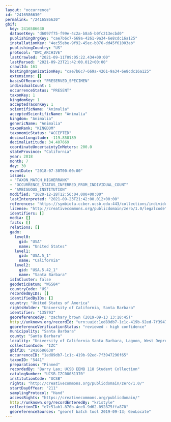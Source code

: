 ```yaml
---
layout: "occurrence"
id: "2416586630"
permalink: "/2416586630"
gbif:
  key: 2416586630
  datasetKey: "d6097f75-f99e-4c2a-b8a5-b0fc213ecbd0"
  publishingOrgKey: "cae7b6c7-669a-4261-9a34-6e8cdc16a125"
  installationKey: "4ec55ebe-9f92-45ec-b076-dd45f61003ab"
  publishingCountry: "US"
  protocol: "DWC_ARCHIVE"
  lastCrawled: "2021-09-11T09:05:22.434+00:00"
  lastParsed: "2021-09-23T21:42:00.012+00:00"
  crawlId: 161
  hostingOrganizationKey: "cae7b6c7-669a-4261-9a34-6e8cdc16a125"
  extensions: {}
  basisOfRecord: "PRESERVED_SPECIMEN"
  individualCount: 1
  occurrenceStatus: "PRESENT"
  taxonKey: 1
  kingdomKey: 1
  acceptedTaxonKey: 1
  scientificName: "Animalia"
  acceptedScientificName: "Animalia"
  kingdom: "Animalia"
  genericName: "Animalia"
  taxonRank: "KINGDOM"
  taxonomicStatus: "ACCEPTED"
  decimalLongitude: -119.850189
  decimalLatitude: 34.407669
  coordinateUncertaintyInMeters: 200.0
  stateProvince: "California"
  year: 2018
  month: 7
  day: 30
  eventDate: "2018-07-30T00:00:00"
  issues:
  - "TAXON_MATCH_HIGHERRANK"
  - "OCCURRENCE_STATUS_INFERRED_FROM_INDIVIDUAL_COUNT"
  - "AMBIGUOUS_INSTITUTION"
  modified: "2020-12-28T12:56:04.000+00:00"
  lastInterpreted: "2021-09-23T21:42:00.012+00:00"
  references: "https://symbiota.ccber.ucsb.edu:443/collections/individual/index.php?occid=135793"
  license: "http://creativecommons.org/publicdomain/zero/1.0/legalcode"
  identifiers: []
  media: []
  facts: []
  relations: []
  gadm:
    level0:
      gid: "USA"
      name: "United States"
    level1:
      gid: "USA.5_1"
      name: "California"
    level2:
      gid: "USA.5.42_1"
      name: "Santa Barbara"
  isInCluster: false
  geodeticDatum: "WGS84"
  countryCode: "US"
  recordedByIDs: []
  identifiedByIDs: []
  country: "United States of America"
  rightsHolder: "University of California, Santa Barbara"
  identifier: "135793"
  georeferencedBy: "zachary_brown (2019-09-13 13:18:45)"
  http://unknown.org/recordId: "urn:uuid:1ed89db7-1c1c-419b-92ed-7f3947296f65"
  georeferenceVerificationStatus: "reviewed - high confidence"
  municipality: "Santa Barbara"
  county: "Santa Barbara"
  locality: "University of California Santa Barbara, Lagoon, West Depression"
  collectionCode: "IZC"
  gbifID: "2416586630"
  occurrenceID: "1ed89db7-1c1c-419b-92ed-7f3947296f65"
  taxonID: "5441"
  preparations: "Pinned"
  recordedBy: "Barry Lao; UCSB EEMB 118 Student Collection"
  catalogNumber: "UCSB-IZC00031370"
  institutionCode: "UCSB"
  rights: "http://creativecommons.org/publicdomain/zero/1.0/"
  startDayOfYear: "211"
  samplingProtocol: "Hand"
  accessRights: "https://creativecommons.org/publicdomain/"
  http://unknown.org/recordEnteredBy: "kristyle"
  collectionID: "e7c51ab1-870b-4ee8-9d62-092875ffa870"
  georeferenceSources: "georef batch tool 2019-09-13; GeoLocate"
---
```

